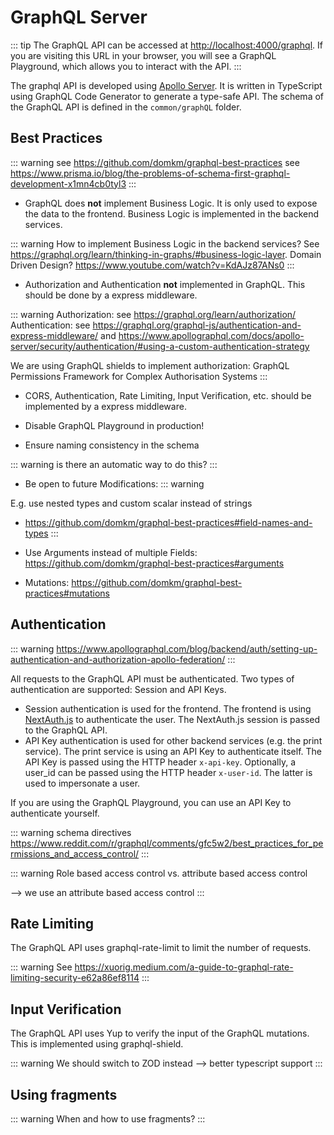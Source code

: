 # GraphQL Server

::: tip
The GraphQL API can be accessed at [http://localhost:4000/graphql](http://localhost:4000/graphql). If you are visiting
this URL in your browser, you will see a GraphQL Playground, which allows you to interact with the API.
:::

The graphql API is developed using [Apollo Server](https://www.apollographql.com/docs/apollo-server/). It is written in
TypeScript using GraphQL Code Generator to generate a type-safe API. The schema of the GraphQL API is defined in
the `common/graphQL` folder.

## Best Practices

::: warning
see https://github.com/domkm/graphql-best-practices
see https://www.prisma.io/blog/the-problems-of-schema-first-graphql-development-x1mn4cb0tyl3
:::

- GraphQL does **not** implement Business Logic. It is only used to expose the data to the frontend. Business Logic is
  implemented in the backend services.

::: warning
How to implement Business Logic in the backend services? See https://graphql.org/learn/thinking-in-graphs/#business-logic-layer.
Domain Driven Design? https://www.youtube.com/watch?v=KdAJz87ANs0
:::

- Authorization and Authentication **not** implemented in GraphQL. This should be done by a express middleware.

::: warning
Authorization: see https://graphql.org/learn/authorization/
Authentication: see https://graphql.org/graphql-js/authentication-and-express-middleware/ and https://www.apollographql.com/docs/apollo-server/security/authentication/#using-a-custom-authentication-strategy

We are using GraphQL shields to implement authorization: GraphQL Permissions Framework for Complex Authorisation Systems
:::

- CORS, Authentication, Rate Limiting, Input Verification, etc. should be implemented by a express middleware.

- Disable GraphQL Playground in production!

- Ensure naming consistency in the schema

::: warning
is there an automatic way to do this?
:::

- Be open to future Modifications:
  ::: warning

E.g. use nested types and custom scalar instead of strings

- https://github.com/domkm/graphql-best-practices#field-names-and-types
  :::

- Use Arguments instead of multiple Fields: https://github.com/domkm/graphql-best-practices#arguments

- Mutations: https://github.com/domkm/graphql-best-practices#mutations

## Authentication

::: warning
https://www.apollographql.com/blog/backend/auth/setting-up-authentication-and-authorization-apollo-federation/
:::

All requests to the GraphQL API must be authenticated. Two types of authentication are supported: Session and API Keys.

- Session authentication is used for the frontend. The frontend is using [NextAuth.js](https://next-auth.js.org/) to
  authenticate the user. The NextAuth.js session is passed to the GraphQL API.
- API Key authentication is used for other backend services (e.g. the print service). The print service is using an API
  Key to authenticate itself. The API Key is passed using the HTTP header `x-api-key`. Optionally, a user_id can be
  passed using the HTTP header `x-user-id`. The latter is used to impersonate a user.

If you are using the GraphQL Playground, you can use an API Key to authenticate yourself.

::: warning schema directives
https://www.reddit.com/r/graphql/comments/gfc5w2/best_practices_for_permissions_and_access_control/
:::

::: warning
Role based access control vs. attribute based access control

--> we use an attribute based access control
:::

## Rate Limiting

The GraphQL API uses graphql-rate-limit to limit the number of requests.

::: warning
See https://xuorig.medium.com/a-guide-to-graphql-rate-limiting-security-e62a86ef8114
:::

## Input Verification

The GraphQL API uses Yup to verify the input of the GraphQL mutations. This is implemented using graphql-shield.

::: warning
We should switch to ZOD instead --> better typescript support
:::

## Using fragments

::: warning
When and how to use fragments?
:::
